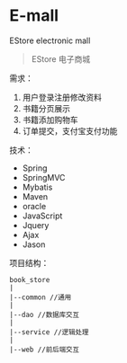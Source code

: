# E-mall
EStore electronic mall

> EStore 电子商城

需求：
1. 用户登录注册修改资料
2. 书籍分页展示
3. 书籍添加购物车
4. 订单提交，支付宝支付功能

技术：
- Spring
- SpringMVC
- Mybatis
- Maven
- oracle 
- JavaScript
- Jquery
- Ajax
- Jason

项目结构：
```
book_store
|
|--common //通用
|
|--dao //数据库交互
|
|--service //逻辑处理
|
|--web //前后端交互
```
